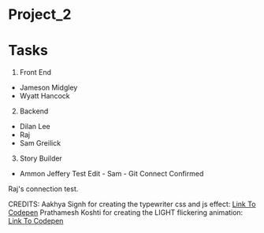 # Project_2

# Tasks
1. Front End 
* Jameson Midgley
* Wyatt Hancock 

2. Backend
* Dilan Lee
* Raj
* Sam Greilick 

3. Story Builder 
* Ammon Jeffery 
Test Edit - Sam - Git Connect Confirmed

Raj's connection test.



CREDITS: 
Aakhya Signh for creating the typewriter css and js effect:
[Link To Codepen](https://codepen.io/aakhya/pen/NErZry)
Prathamesh Koshti for creating the LIGHT flickering animation: 
[Link To Codepen](https://codepen.io/prathameshkoshti/pen/PVVRMG)

